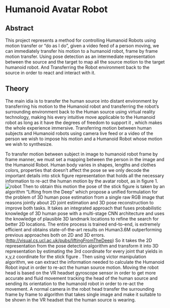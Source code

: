 # Humanoid Avatar Robot
## Abstract
This project represents a method for controlling Humanoid Robots using motion transfer or “do as I do”, given a video feed of a person moving, we can immediately transfer his motion to a humanoid robot, frame by frame motion transfer. Using pose detection as an intermediate representation between the source and the target to map all the source motion to the target humanoid robot. And Transferring the Robot environment back to the source in order to react and interact with it.

## Theory
The main idia is to transfer the human source into distant environment by transferring his motion to the Humanoid robot and transferring the robot’s surrounding environment back to the Human source using virtual reality technology, making his every intuitive move applicable to the Humanoid robot as long as it have the degrees of freedom to support it , which makes the whole experience immersive.
Transferring motion between human subjects and Humanoid robots using camera live feed or a video of the person we wish to impose his motion and a Humanoid Robot whose motion we wish to synthesize.

To transfer motion between subject in image to humanoid robot frame by frame manner, we must set a mapping between the person in the image and the Humanoid Robot. 
Human body varies in shapes, lengths and clothes colors, properties that doesn’t affect the pose se we only decode the important details into stick figure representation that holds all the necessary information to re-act the human motion by the avatar robot, as in figure 1.
![robot](https://github.com/Tariq96/Humanoid_Avatra_Robot/blob/master/images/Capture.PNG)
 Then to obtain this motion the pose of the stick figure is taken by an algorithm “Lifting from the Deep” which propose a unified formulation for the problem of 3D human pose estimation from a single raw RGB image that reasons jointly about 2D joint estimation and 3D pose reconstruction to improve both tasks. It takes an integrated approach that fuses probabilistic knowledge of 3D human pose with a multi-stage CNN architecture and uses the knowledge of plausible 3D landmark locations to refine the search for better 2D locations. The entire process is trained end-to-end, is extremely efficient and obtains state-of-the-art results on Human3.6M outperforming previous approaches both on 2D and 3D errors. (http://visual.cs.ucl.ac.uk/pubs/liftingFromTheDeep)
So it takes the 2D representation from the pose detection algorithm and transform it into 3D representation by estimating the 3rd coordinate for every joint that yields in x,y,z coordinate for the stick figure .
Then using victor manipulation algorithm, we can extract the information needed to calculate the Humanoid Robot input in order to re-act the human source motion.
Moving the robot head is based on the VR headset gyroscope sensor in order to get more accurate and fluid movement tracking the head of the human source and sending its orientation to the humanoid robot in order to re-act the movement. A normal camera in the robot head transfer the surrounding frame by frame to algorithm that takes single image and make it suitable to be shown in the VR headset that the human source is wearing. 
